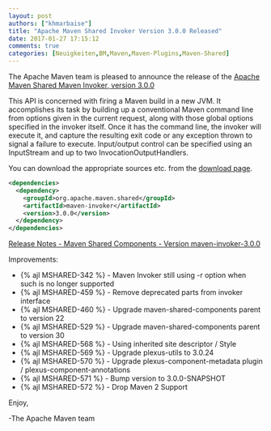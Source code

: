 ```yaml
---
layout: post
authors: ["khmarbaise"]
title: "Apache Maven Shared Invoker Version 3.0.0 Released"
date: 2017-01-27 17:15:12
comments: true
categories: [Neuigkeiten,BM,Maven,Maven-Plugins,Maven-Shared]
---
```

The Apache Maven team is pleased to announce the release of the 
[Apache Maven Shared Maven Invoker, version 3.0.0](https://maven.apache.org/shared/maven-invoker/)

This API is concerned with firing a Maven build in a new JVM. It accomplishes
its task by building up a conventional Maven command line from options given in
the current request, along with those global options specified in the invoker
itself. Once it has the command line, the invoker will execute it, and capture
the resulting exit code or any exception thrown to signal a failure to execute.
Input/output control can be specified using an InputStream and up to two
InvocationOutputHandlers.

You can download the appropriate sources etc. from the 
[download page](https://maven.apache.org/shared/maven-invoker/download.cgi).


``` xml
<dependencies>
  <dependency>
    <groupId>org.apache.maven.shared</groupId>
    <artifactId>maven-invoker</artifactId>
    <version>3.0.0</version>
  </dependency>
</dependencies>
```

<!-- more -->

[Release Notes - Maven Shared Components - Version maven-invoker-3.0.0](https://issues.apache.org/jira/secure/ReleaseNote.jspa?projectId=12317922&version=12331463)

Improvements:

 * {% ajl MSHARED-342 %} - Maven Invoker still using -r option when such is no longer supported
 * {% ajl MSHARED-459 %} - Remove deprecated parts from invoker interface
 * {% ajl MSHARED-460 %} - Upgrade maven-shared-components parent to version 22
 * {% ajl MSHARED-529 %} - Upgrade maven-shared-components parent to version 30
 * {% ajl MSHARED-568 %} - Using inherited site descriptor / Style
 * {% ajl MSHARED-569 %} - Upgrade plexus-utils to 3.0.24
 * {% ajl MSHARED-570 %} - Upgrade plexus-component-metadata plugin / plexus-component-annotations
 * {% ajl MSHARED-571 %} - Bump version to 3.0.0-SNAPSHOT
 * {% ajl MSHARED-572 %} - Drop Maven 2 Support


Enjoy,

-The Apache Maven team 
